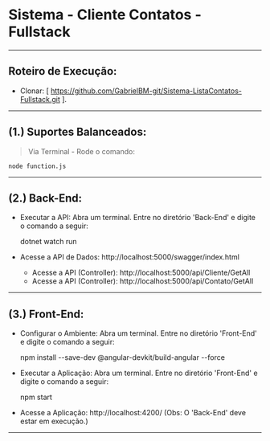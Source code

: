 # Sistema - Cliente Contatos - Fullstack

---------------------------------------------------------------------------------------------------
Roteiro de Execução:
---------------------------------------------------------------------------------------------------

- Clonar: [ https://github.com/GabrielBM-git/Sistema-ListaContatos-Fullstack.git ].

---------------------------------------------------------------------------------------------------
(1.) Suportes Balanceados:
---------------------------------------------------------------------------------------------------

> Via Terminal - Rode o comando: 

    node function.js

---------------------------------------------------------------------------------------------------
(2.) Back-End:
---------------------------------------------------------------------------------------------------

- Executar a API: Abra um terminal. Entre no diretório 'Back-End' e digite o comando a seguir:

    dotnet watch run

- Acesse a API de Dados: http://localhost:5000/swagger/index.html

    - Acesse a API (Controller): http://localhost:5000/api/Cliente/GetAll
    - Acesse a API (Controller): http://localhost:5000/api/Contato/GetAll

---------------------------------------------------------------------------------------------------
(3.) Front-End:
---------------------------------------------------------------------------------------------------

- Configurar o Ambiente: Abra um terminal. Entre no diretório 'Front-End' e digite o comando a seguir:

    npm install --save-dev @angular-devkit/build-angular --force

- Executar a Aplicação: Abra um terminal. Entre no diretório 'Front-End' e digite o comando a seguir:

    npm start

- Acesse a Aplicação: http://localhost:4200/            (Obs: O 'Back-End' deve estar em execução.) 

---------------------------------------------------------------------------------------------------